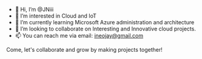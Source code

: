 - 👋 Hi, I’m @JNiii
- 👀 I’m interested in Cloud and IoT
- 🌱 I’m currently learning Microsoft Azure administration and architecture
- 💞️ I’m looking to collaborate on Interesting and Innovative cloud projects.
- 📫 You can reach me via email: ineojay@gmail.com

Come, let's collaborate and grow by making projects together! 

<!---
JNiii/JNiii is a ✨ special ✨ repository because its `README.md` (this file) appears on your GitHub profile.
You can click the Preview link to take a look at your changes.
--->
